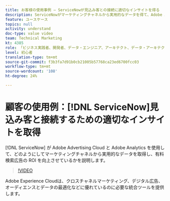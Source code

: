 ```yaml
---
title: お客様の使用事例 — ServiceNowが見込み客との接続に適切なインサイトを得る
description: ServiceNowがマーケティングチャネルから実用的なデータを得て、Adobe Advertising CloudやAdobe Analyticsとの有料検索広告のROIを増やす方法を見極めます。
feature: ユースケース
topics: null
activity: understand
doc-type: value video
team: Technical Marketing
kt: 4385
role: 「ビジネス実践者、開発者、データ・エンジニア、アーキテクト、データ・アーキテクト、管理者、リーダー」
level: 初心者
translation-type: tm+mt
source-git-commit: f3b3fa7d91b0cb21005b57768ca23ed6700fcc03
workflow-type: tm+mt
source-wordcount: '108'
ht-degree: 24%

---
```



# 顧客の使用例：[!DNL ServiceNow]見込み客と接続するための適切なインサイトを取得

[!DNL ServiceNow] が Adobe Advertising Cloud と Adobe Analytics を使用して、どのようにしてマーケティングチャネルから実用的なデータを取得し、有料検索広告の ROI を向上させているかを説明します。

>[!VIDEO](https://video.tv.adobe.com/v/31504/?quality=12)

Adobe Experience Cloudは、クロスチャネルマーケティング、デジタル広告、オーディエンスとデータの最適化などに優れているのに必要な統合ツールを提供します。

